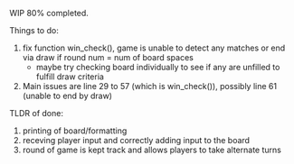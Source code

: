 WIP
80% completed. 

Things to do:
1. fix function win_check(), game is unable to detect any matches or end via draw if round num = num of board spaces
    - maybe try checking board individually to see if any are unfilled to fulfill draw criteria
2. Main issues are line 29 to 57 (which is win_check()), possibly line 61 (unable to end by draw) 


TLDR of done:
1. printing of board/formatting
2. receving player input and correctly adding input to the board
3. round of game is kept track and allows players to take alternate turns

